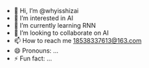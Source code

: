 - 👋 Hi, I’m @whyisshizai
- 👀 I’m interested in AI
- 🌱 I’m currently learning RNN
- 💞️ I’m looking to collaborate on AI
- 📫 How to reach me 18538337613@163.com
- 😄 Pronouns: ...
- ⚡ Fun fact: ...

<!---
whyisshizai/whyisshizai is a ✨ special ✨ repository because its `README.md` (this file) appears on your GitHub profile.
You can click the Preview link to take a look at your changes.
--->
